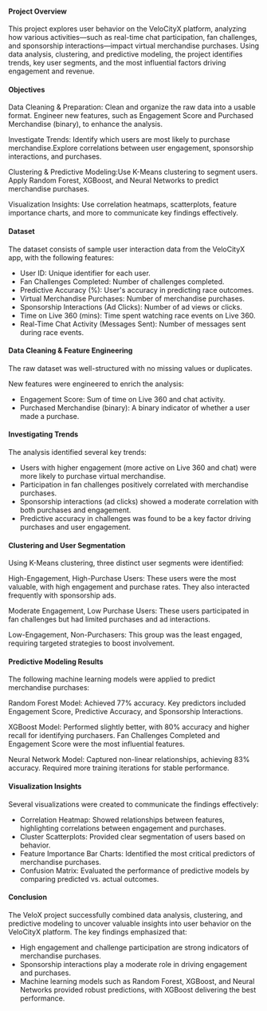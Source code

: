 #### Project Overview
This project explores user behavior on the VeloCityX platform, analyzing how various activities—such as real-time chat participation, fan challenges, and sponsorship interactions—impact virtual merchandise purchases. Using data analysis, clustering, and predictive modeling, the project identifies trends, key user segments, and the most influential factors driving engagement and revenue.

#### Objectives
 Data Cleaning & Preparation: Clean and organize the raw data into a usable format. Engineer new features, such as Engagement Score and Purchased Merchandise (binary), to enhance the analysis.
 
 Investigate Trends: Identify which users are most likely to purchase merchandise.Explore correlations between user engagement, sponsorship interactions, and purchases.
 
 Clustering & Predictive Modeling:Use K-Means clustering to segment users. Apply Random Forest, XGBoost, and Neural Networks to predict merchandise purchases.
 
 Visualization Insights: Use correlation heatmaps, scatterplots, feature importance charts, and more to communicate key findings effectively.

#### Dataset
The dataset consists of sample user interaction data from the VeloCityX app, with the following features:
- User ID: Unique identifier for each user.
- Fan Challenges Completed: Number of challenges completed.
- Predictive Accuracy (%): User's accuracy in predicting race outcomes.
- Virtual Merchandise Purchases: Number of merchandise purchases.
- Sponsorship Interactions (Ad Clicks): Number of ad views or clicks.
- Time on Live 360 (mins): Time spent watching race events on Live 360.
- Real-Time Chat Activity (Messages Sent): Number of messages sent during race events.

#### Data Cleaning & Feature Engineering
The raw dataset was well-structured with no missing values or duplicates.

New features were engineered to enrich the analysis:
- Engagement Score: Sum of time on Live 360 and chat activity.
- Purchased Merchandise (binary): A binary indicator of whether a user made a purchase.

#### Investigating Trends
The analysis identified several key trends:
- Users with higher engagement (more active on Live 360 and chat) were more likely to purchase virtual merchandise.
- Participation in fan challenges positively correlated with merchandise purchases.
- Sponsorship interactions (ad clicks) showed a moderate correlation with both purchases and engagement.
- Predictive accuracy in challenges was found to be a key factor driving purchases and user engagement.

#### Clustering and User Segmentation
Using K-Means clustering, three distinct user segments were identified:

High-Engagement, High-Purchase Users: These users were the most valuable, with high engagement and purchase rates. They also interacted frequently with sponsorship ads. 

Moderate Engagement, Low Purchase Users: These users participated in fan challenges but had limited purchases and ad interactions.

Low-Engagement, Non-Purchasers: This group was the least engaged, requiring targeted strategies to boost involvement.

#### Predictive Modeling Results
The following machine learning models were applied to predict merchandise purchases:

Random Forest Model: Achieved 77% accuracy. Key predictors included Engagement Score, Predictive Accuracy, and Sponsorship Interactions.

XGBoost Model: Performed slightly better, with 80% accuracy and higher recall for identifying purchasers. Fan Challenges Completed and Engagement Score were the most influential features.

Neural Network Model: Captured non-linear relationships, achieving 83% accuracy. Required more training iterations for stable performance.

#### Visualization Insights
Several visualizations were created to communicate the findings effectively:

- Correlation Heatmap: Showed relationships between features, highlighting correlations between engagement and purchases.
- Cluster Scatterplots: Provided clear segmentation of users based on behavior.
- Feature Importance Bar Charts: Identified the most critical predictors of merchandise purchases.
- Confusion Matrix: Evaluated the performance of predictive models by comparing predicted vs. actual outcomes.

#### Conclusion
The VeloX project successfully combined data analysis, clustering, and predictive modeling to uncover valuable insights into user behavior on the VeloCityX platform. The key findings emphasized that:

- High engagement and challenge participation are strong indicators of merchandise purchases.
- Sponsorship interactions play a moderate role in driving engagement and purchases.
- Machine learning models such as Random Forest, XGBoost, and Neural Networks provided robust predictions, with XGBoost delivering the best performance.
